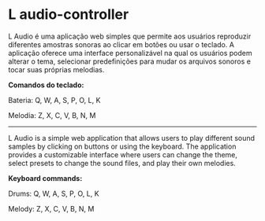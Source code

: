 # L audio-controller

L Audio é uma aplicação web simples que permite aos usuários reproduzir diferentes amostras sonoras ao clicar em botões ou usar o teclado. A aplicação oferece uma interface personalizável na qual os usuários podem alterar o tema, selecionar predefinições para mudar os arquivos sonoros e tocar suas próprias melodias.

<b>Comandos do teclado:</b>

Bateria: Q, W, A, S, P, O, L, K

Melodia: Z, X, C, V, B, N, M

________________________________________________________________________________________________________________________________

L Audio is a simple web application that allows users to play different sound samples by clicking on buttons or using the keyboard. The application provides a customizable interface where users can change the theme, select presets to change the sound files, and play their own melodies.
    
<b>Keyboard commands:</b>

Drums: Q, W, A, S, P, O, L, K

Melody: Z, X, C, V, B, N, M
